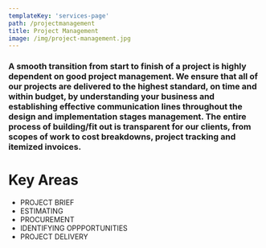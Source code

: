 ```yaml
---
templateKey: 'services-page'
path: /projectmanagement
title: Project Management
image: /img/project-management.jpg
---
```


### A smooth transition from start to finish of a project is highly dependent on good project management. We ensure that all of our projects are delivered to the highest standard, on time and within budget, by understanding your business and establishing effective communication lines throughout the design and implementation stages management. The entire process of building/fit out is transparent for our clients, from scopes of work to cost breakdowns, project tracking and itemized invoices.
# Key Areas
* PROJECT BRIEF
* ESTIMATING
* PROCUREMENT 
* IDENTIFYING OPPPORTUNITIES
* PROJECT DELIVERY